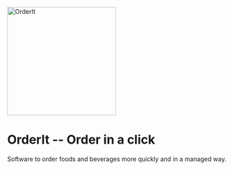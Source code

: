 <img alt="OrderIt" src="httpshttps://github.com/LeeU1911/OrderIt/blob/master/Designs/icon/nsr-app_icon.png" width="250" height="250"></img>
# OrderIt -- Order in a click
Software to order foods and beverages more quickly and in a managed way.
